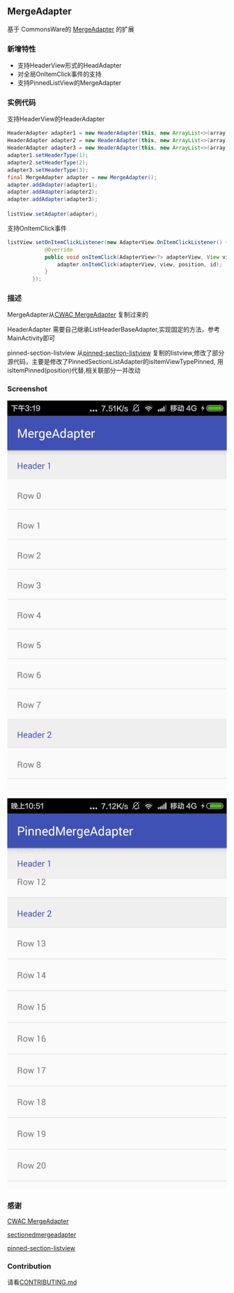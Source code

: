 ## MergeAdapter

基于 CommonsWare的 [MergeAdapter](https://github.com/commonsguy/cwac-merge) 的扩展
 
### 新增特性
 - 支持HeaderView形式的HeadAdapter
 - 对全局OnItemClick事件的支持
 - 支持PinnedListView的MergeAdapter
 
 

### 实例代码

支持HeaderView的HeaderAdapter

```java
HeaderAdapter adapter1 = new HeaderAdapter(this, new ArrayList<>(array.subList(0, 8)), R.layout.item_list,R.layout.item_header);
HeaderAdapter adapter2 = new HeaderAdapter(this, new ArrayList<>(array.subList(8, 16)), R.layout.item_list,R.layout.item_header);
HeaderAdapter adapter3 = new HeaderAdapter(this, new ArrayList<>(array.subList(16, 30)), R.layout.item_list,R.layout.item_header);
adapter1.setHeaderType(1);
adapter2.setHeaderType(2);
adapter3.setHeaderType(3);
final MergeAdapter adapter = new MergeAdapter();
adapter.addAdapter(adapter1);
adapter.addAdapter(adapter2);
adapter.addAdapter(adapter3);

listView.setAdapter(adapter);
```


支持OnItemClick事件

```java
listView.setOnItemClickListener(new AdapterView.OnItemClickListener() {
            @Override
            public void onItemClick(AdapterView<?> adapterView, View view, int position, long id) {
                adapter.onItemClick(adapterView, view, position, id);
            }
        });
```


### 描述
MergeAdapter从[CWAC MergeAdapter](https://github.com/commonsguy/cwac-merge) 复制过来的

HeaderAdapter 需要自己继承ListHeaderBaseAdapter,实现固定的方法，参考MainActivity即可

pinned-section-listview 从[pinned-section-listview](https://github.com/beworker/pinned-section-listview) 复制的listview,修改了部分源代码，主要是修改了PinnedSectionListAdapter的isItemViewTypePinned, 用isItemPinned(position)代替,相关联部分一并改动

### Screenshot

![Screenshot](art/mergeadapter_2016_08_28_001.png)

![Screenshot](art/merge_adaper_2016_09_06_001.png)



### 感谢
[CWAC MergeAdapter](https://github.com/commonsguy/cwac-merge)

[sectionedmergeadapter](https://github.com/abacritt/sectionedmergeadapter)

[pinned-section-listview](https://github.com/beworker/pinned-section-listview)

### Contribution

 请看[CONTRIBUTING.md](/CONTRIBUTING.md)

